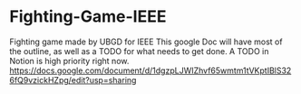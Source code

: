 # Fighting-Game-IEEE
 Fighting game made by UBGD for IEEE
This google Doc will have most of the outline, as well as a TODO for what needs to get done.
A TODO in Notion is high priority right now.
https://docs.google.com/document/d/1dgzpLJWIZhvf65wmtm1tVKptIBlS326fQ9vzickHZpg/edit?usp=sharing
